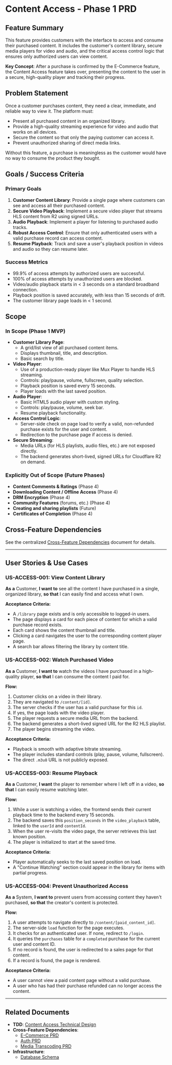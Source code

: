 # Content Access - Phase 1 PRD

## Feature Summary

This feature provides customers with the interface to access and consume their purchased content. It includes the customer's content library, secure media players for video and audio, and the critical access control logic that ensures only authorized users can view content.

**Key Concept**: After a purchase is confirmed by the E-Commerce feature, the Content Access feature takes over, presenting the content to the user in a secure, high-quality player and tracking their progress.

## Problem Statement

Once a customer purchases content, they need a clear, immediate, and reliable way to view it. The platform must:

- Present all purchased content in an organized library.
- Provide a high-quality streaming experience for video and audio that works on all devices.
- Secure the content so that only the paying customer can access it.
- Prevent unauthorized sharing of direct media links.

Without this feature, a purchase is meaningless as the customer would have no way to consume the product they bought.

## Goals / Success Criteria

### Primary Goals

1.  **Customer Content Library**: Provide a single page where customers can see and access all their purchased content.
2.  **Secure Video Playback**: Implement a secure video player that streams HLS content from R2 using signed URLs.
3.  **Audio Playback**: Implement a player for listening to purchased audio tracks.
4.  **Robust Access Control**: Ensure that only authenticated users with a valid purchase record can access content.
5.  **Resume Playback**: Track and save a user's playback position in videos and audio so they can resume later.

### Success Metrics

- 99.9% of access attempts by authorized users are successful.
- 100% of access attempts by unauthorized users are blocked.
- Video/audio playback starts in < 3 seconds on a standard broadband connection.
- Playback position is saved accurately, with less than 15 seconds of drift.
- The customer library page loads in < 1 second.

## Scope

### In Scope (Phase 1 MVP)

- **Customer Library Page**:
  - A grid/list view of all purchased content items.
  - Displays thumbnail, title, and description.
  - Basic search by title.
- **Video Player**:
  - Use of a production-ready player like Mux Player to handle HLS streaming.
  - Controls: play/pause, volume, fullscreen, quality selection.
  - Playback position is saved every 15 seconds.
  - Player loads with the last saved position.
- **Audio Player**:
  - Basic HTML5 audio player with custom styling.
  - Controls: play/pause, volume, seek bar.
  - Resume playback functionality.
- **Access Control Logic**:
  - Server-side check on page load to verify a valid, non-refunded purchase exists for the user and content.
  - Redirection to the purchase page if access is denied.
- **Secure Streaming**:
  - Media URLs (for HLS playlists, audio files, etc.) are not exposed directly.
  - The backend generates short-lived, signed URLs for Cloudflare R2 on demand.

### Explicitly Out of Scope (Future Phases)

- **Content Comments & Ratings** (Phase 4)
- **Downloading Content / Offline Access** (Phase 4)
- **DRM Encryption** (Phase 4)
- **Community Features** (forums, etc.) (Phase 4)
- **Creating and sharing playlists** (Future)
- **Certificates of Completion** (Phase 4)

## Cross-Feature Dependencies

See the centralized [Cross-Feature Dependencies](../../cross-feature-dependencies.md#3-content-access) document for details.

---

## User Stories & Use Cases

### US-ACCESS-001: View Content Library

**As a** Customer,
**I want to** see all the content I have purchased in a single, organized library,
**so that** I can easily find and access what I own.

**Acceptance Criteria:**

- A `/library` page exists and is only accessible to logged-in users.
- The page displays a card for each piece of content for which a valid purchase record exists.
- Each card shows the content thumbnail and title.
- Clicking a card navigates the user to the corresponding content player page.
- A search bar allows filtering the library by content title.

### US-ACCESS-002: Watch Purchased Video

**As a** Customer,
**I want to** watch the videos I have purchased in a high-quality player,
**so that** I can consume the content I paid for.

**Flow:**

1.  Customer clicks on a video in their library.
2.  They are navigated to `/content/[id]`.
3.  The server checks if the user has a valid purchase for this `id`.
4.  If yes, the page loads with the video player.
5.  The player requests a secure media URL from the backend.
6.  The backend generates a short-lived signed URL for the R2 HLS playlist.
7.  The player begins streaming the video.

**Acceptance Criteria:**

- Playback is smooth with adaptive bitrate streaming.
- The player includes standard controls (play, pause, volume, fullscreen).
- The direct `.m3u8` URL is not publicly exposed.

### US-ACCESS-003: Resume Playback

**As a** Customer,
**I want** the player to remember where I left off in a video,
**so that** I can easily resume watching later.

**Flow:**

1.  While a user is watching a video, the frontend sends their current playback time to the backend every 15 seconds.
2.  The backend saves this `position_seconds` in the `video_playback` table, linked to the `userId` and `contentId`.
3.  When the user re-visits the video page, the server retrieves this last known position.
4.  The player is initialized to start at the saved time.

**Acceptance Criteria:**

- Player automatically seeks to the last saved position on load.
- A "Continue Watching" section could appear in the library for items with partial progress.

### US-ACCESS-004: Prevent Unauthorized Access

**As a** System,
**I want to** prevent users from accessing content they haven't purchased,
**so that** the creator's content is protected.

**Flow:**

1.  A user attempts to navigate directly to `/content/[paid_content_id]`.
2.  The server-side `load` function for the page executes.
3.  It checks for an authenticated user. If none, redirect to `/login`.
4.  It queries the `purchases` table for a `completed` purchase for the current user and content ID.
5.  If no record is found, the user is redirected to a sales page for that content.
6.  If a record is found, the page is rendered.

**Acceptance Criteria:**

- A user cannot view a paid content page without a valid purchase.
- A user who has had their purchase refunded can no longer access the content.

---

## Related Documents

- **TDD**: [Content Access Technical Design](./ttd-dphase-1.md)
- **Cross-Feature Dependencies**:
  - [E-Commerce PRD](../e-commerce/pdr-phase-1.md)
  - [Auth PRD](../auth/pdr-phase-1.md)
  - [Media Transcoding PRD](../media-transcoding/pdr-phase-1.md)
- **Infrastructure**:
  - [Database Schema](../../infrastructure/DatabaseSchema.md)
